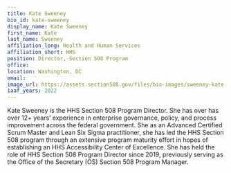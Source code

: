 ```yaml
---
title: Kate Sweeney
bio_id: kate-sweeney
display_name: Kate Sweeney
first_name: Kate
last_name: Sweeney
affiliation_long: Health and Human Services
affiliation_short: HHS
position: Director, Section 508 Program
office: 
location: Washington, DC
email: 
image_url: https://assets.section508.gov/files/bio-images/sweeney-kate.png
iaaf_years: 2022
---
```

Kate Sweeney is the HHS Section 508 Program Director. She has over has over 12+ years’ experience in enterprise governance, policy, and process improvement across the federal government. She as an Advanced Certified Scrum Master and Lean Six Sigma practitioner, she has led the HHS Section 508 program through an extensive program maturity effort in hopes of establishing an HHS Accessibility Center of Excellence. She has held the role of HHS Section 508 Program Director since 2019, previously serving as the Office of the Secretary (OS) Section 508 Program Manager.